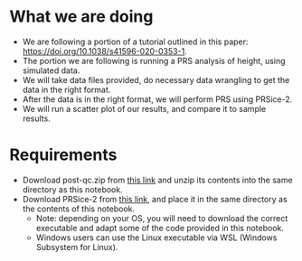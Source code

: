 # What we are doing
- We are following a portion of a tutorial outlined in this paper: https://doi.org/10.1038/s41596-020-0353-1.
- The portion we are following is running a PRS analysis of height, using simulated data.
- We will take data files provided, do necessary data wrangling to get the data in the right format.
- After the data is in the right format, we will perform PRS using PRSice-2.
- We will run a scatter plot of our results, and compare it to sample results.

# Requirements
- Download post-qc.zip from [this link](https://drive.google.com/file/d/1x_G0Gxk9jFMY-PMqwtg6-vdEyUPp5p5u/view) and unzip its contents into the same directory as this notebook.
- Download PRSice-2 from [this link](https://www.prsice.info/), and place it in the same directory as the contents of this notebook.
  - Note: depending on your OS, you will need to download the correct executable and adapt some of the code provided in this notebook.
  - Windows users can use the Linux executable via WSL (Windows Subsystem for Linux).
